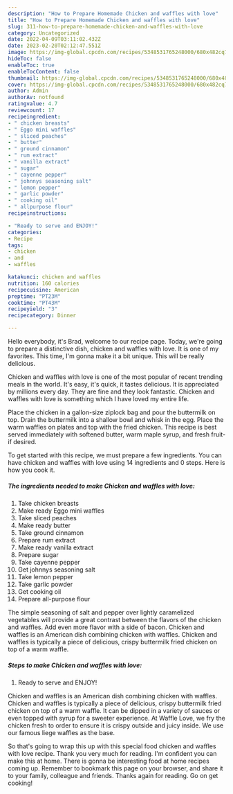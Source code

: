 ```yaml
---
description: "How to Prepare Homemade Chicken and waffles with love"
title: "How to Prepare Homemade Chicken and waffles with love"
slug: 311-how-to-prepare-homemade-chicken-and-waffles-with-love
category: Uncategorized
date: 2022-04-09T03:11:02.432Z
date: 2023-02-20T02:12:47.551Z
image: https://img-global.cpcdn.com/recipes/5348531765248000/680x482cq70/chicken-and-waffles-with-love-recipe-main-photo.jpg
hideToc: false
enableToc: true
enableTocContent: false
thumbnail: https://img-global.cpcdn.com/recipes/5348531765248000/680x482cq70/chicken-and-waffles-with-love-recipe-main-photo.jpg
cover: https://img-global.cpcdn.com/recipes/5348531765248000/680x482cq70/chicken-and-waffles-with-love-recipe-main-photo.jpg
author: Admin
authorAv: notfound
ratingvalue: 4.7
reviewcount: 17
recipeingredient:
- " chicken breasts"
- " Eggo mini waffles"
- " sliced peaches"
- " butter"
- " ground cinnamon"
- " rum extract"
- " vanilla extract"
- " sugar"
- " cayenne pepper"
- " johnnys seasoning salt"
- " lemon pepper"
- " garlic powder"
- " cooking oil"
- " allpurpose flour"
recipeinstructions:

- "Ready to serve and ENJOY!"
categories:
- Recipe
tags:
- chicken
- and
- waffles

katakunci: chicken and waffles 
nutrition: 160 calories
recipecuisine: American
preptime: "PT23M"
cooktime: "PT43M"
recipeyield: "3"
recipecategory: Dinner

---
```



Hello everybody, it's Brad, welcome to our recipe page. Today, we're going to prepare a distinctive dish, chicken and waffles with love. It is one of my favorites. This time, I'm gonna make it a bit unique. This will be really delicious.

Chicken and waffles with love is one of the most popular of recent trending meals in the world. It's easy, it's quick, it tastes delicious. It is appreciated by millions every day. They are fine and they look fantastic. Chicken and waffles with love is something which I have loved my entire life.

Place the chicken in a gallon-size ziplock bag and pour the buttermilk on top. Drain the buttermilk into a shallow bowl and whisk in the egg. Place the warm waffles on plates and top with the fried chicken. This recipe is best served immediately with softened butter, warm maple syrup, and fresh fruit- if desired.


To get started with this recipe, we must prepare a few ingredients. You can have chicken and waffles with love using 14 ingredients and 0 steps. Here is how you cook it.

<!--inarticleads1-->

##### The ingredients needed to make Chicken and waffles with love:

1. Take  chicken breasts
1. Make ready  Eggo mini waffles
1. Take  sliced peaches
1. Make ready  butter
1. Take  ground cinnamon
1. Prepare  rum extract
1. Make ready  vanilla extract
1. Prepare  sugar
1. Take  cayenne pepper
1. Get  johnnys seasoning salt
1. Take  lemon pepper
1. Take  garlic powder
1. Get  cooking oil
1. Prepare  all-purpose flour


The simple seasoning of salt and pepper over lightly caramelized vegetables will provide a great contrast between the flavors of the chicken and waffles. Add even more flavor with a side of bacon. Chicken and waffles is an American dish combining chicken with waffles. Chicken and waffles is typically a piece of delicious, crispy buttermilk fried chicken on top of a warm waffle. 

<!--inarticleads2-->

##### Steps to make Chicken and waffles with love:


1. Ready to serve and ENJOY!

Chicken and waffles is an American dish combining chicken with waffles. Chicken and waffles is typically a piece of delicious, crispy buttermilk fried chicken on top of a warm waffle. It can be dipped in a variety of sauces or even topped with syrup for a sweeter experience. At Waffle Love, we fry the chicken fresh to order to ensure it is crispy outside and juicy inside. We use our famous liege waffles as the base. 

So that's going to wrap this up with this special food chicken and waffles with love recipe. Thank you very much for reading. I'm confident you can make this at home. There is gonna be interesting food at home recipes coming up. Remember to bookmark this page on your browser, and share it to your family, colleague and friends. Thanks again for reading. Go on get cooking!
